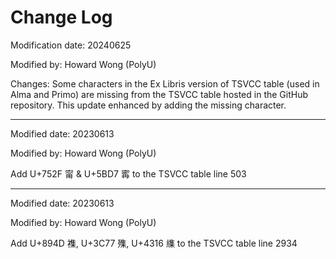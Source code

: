 # Change Log

Modification date: 20240625

Modified by: Howard Wong (PolyU)

Changes: Some characters in the Ex Libris version of TSVCC table (used in Alma and Primo) are missing from the TSVCC table hosted in the GitHub repository. This update enhanced by adding the missing character.

------------------------------------------------------------------
Modified date: 20230613

Modified by: Howard Wong (PolyU)

Add U+752F 甯 & U+5BD7 寗 to the TSVCC table line 503

------------------------------------------------------------------
Modified date: 20230613

Modified by: Howard Wong (PolyU)

Add U+894D 襍, U+3C77 㱷, U+4316 䌖 to the TSVCC table line 2934
